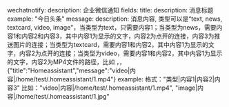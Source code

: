 wechatnotify:
  description: 企业微信通知
  fields:
    title:
      description: 消息标题
      example: "今日头条"
    message:
      description: 消息内容, 类型可以是“text, news, textcard, video, image"，当类型为text，只需要内容1；当类型为news，需要内容1和内容2和内容3，其中内容1为显示的文字，内容2为点开的连接，内容3为推送图片的连接；当类型为textcard，需要内容1和内容2，其中内容1为显示的文字，内容2为点开的连接；当类型为video，需要内容1和内容2，其中内容1为显示的文字，内容2为MP4文件的路径，比如 ，，{"title":"Homeassistant","message":"video|内容|/home/test/.homeassistant/1.mp4"}
      example: 格式："类型|内容1|内容2|内容3" 比如："video|内容|/home/test/.homeassistant/1.mp4", "image|内容|/home/test/.homeassistant/1.jpg"

